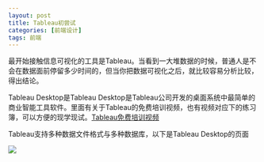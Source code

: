 ```yaml
---
layout: post
title: Tableau初尝试
categories: [前端设计]
tags: 前端
---
```


最开始接触信息可视化的工具是Tableau。当看到一大堆数据的时候，普通人是不会在数据面前停留多少时间的，但当你把数据可视化之后，就比较容易分析比较，得出结论。

Tableau Desktop是Tableau Desktop是Tableau公司开发的桌面系统中最简单的商业智能工具软件。里面有关于Tableau的免费培训视频，也有视频对应下的练习簿，可以方便的现学现试。[Tableau免费培训视频](https://www.tableau.com/zh-cn/learn/training?build=10300.17.0728.2252&edition=pro&lang=zh-cn&platform=windows&version=10.3)

Tableau支持多种数据文件格式与多种数据库，以下是Tableau Desktop的页面

![](http://ose5hybez.bkt.clouddn.com/2017/1029/sift_matching_diff.jpg) 

